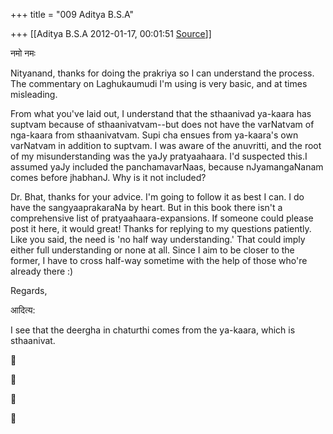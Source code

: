 +++
title = "009 Aditya B.S.A"

+++
[[Aditya B.S.A	2012-01-17, 00:01:51 [Source](https://groups.google.com/g/samskrita/c/mFZcPyTVGKg)]]



नमो नमः

  

Nityanand, thanks for doing the prakriya so I can understand the process. The commentary on Laghukaumudi I'm using is very basic, and at times misleading.

  

From what you've laid out, I understand that the sthaanivad ya-kaara has suptvam because of sthaanivatvam--but does not have the varNatvam of nga-kaara from sthaanivatvam. Supi cha ensues from ya-kaara's own varNatvam in addition to suptvam. I was aware of the anuvritti, and the root of my misunderstanding was the yaJy pratyaahaara. I'd suspected this.I assumed yaJy included the panchamavarNaas, because nJyamangaNanam comes before jhabhanJ. Why is it not included?

  

Dr. Bhat, thanks for your advice. I'm going to follow it as best I can. I do have the sangyaaprakaraNa by heart. But in this book there isn't a comprehensive list of pratyaahaara-expansions. If someone could please post it here, it would great! Thanks for replying to my questions patiently. Like you said, the need is 'no half way understanding.' That could imply either full understanding or none at all. Since I aim to be closer to the former, I have to cross half-way sometime with the help of those who're already there :)

  

Regards,

  

आदित्य:

  

  

  

  

  

  

  

  

I see that the deergha in chaturthi comes from the ya-kaara, which is sthaanivat.  
  









